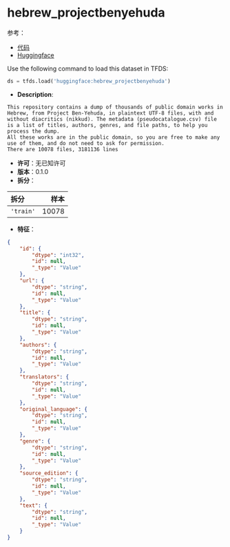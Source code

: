 # hebrew_projectbenyehuda

参考：

- [代码](https://github.com/huggingface/datasets/blob/master/datasets/hebrew_projectbenyehuda)
- [Huggingface](https://huggingface.co/datasets/hebrew_projectbenyehuda)

Use the following command to load this dataset in TFDS:

```python
ds = tfds.load('huggingface:hebrew_projectbenyehuda')
```

- **Description**:

```
This repository contains a dump of thousands of public domain works in Hebrew, from Project Ben-Yehuda, in plaintext UTF-8 files, with and without diacritics (nikkud). The metadata (pseudocatalogue.csv) file is a list of titles, authors, genres, and file paths, to help you process the dump.
All these works are in the public domain, so you are free to make any use of them, and do not need to ask for permission.
There are 10078 files, 3181136 lines
```

- **许可**：无已知许可
- **版本**：0.1.0
- **拆分**：

拆分 | 样本
:-- | --:
`'train'` | 10078

- **特征**：

```json
{
    "id": {
        "dtype": "int32",
        "id": null,
        "_type": "Value"
    },
    "url": {
        "dtype": "string",
        "id": null,
        "_type": "Value"
    },
    "title": {
        "dtype": "string",
        "id": null,
        "_type": "Value"
    },
    "authors": {
        "dtype": "string",
        "id": null,
        "_type": "Value"
    },
    "translators": {
        "dtype": "string",
        "id": null,
        "_type": "Value"
    },
    "original_language": {
        "dtype": "string",
        "id": null,
        "_type": "Value"
    },
    "genre": {
        "dtype": "string",
        "id": null,
        "_type": "Value"
    },
    "source_edition": {
        "dtype": "string",
        "id": null,
        "_type": "Value"
    },
    "text": {
        "dtype": "string",
        "id": null,
        "_type": "Value"
    }
}
```
